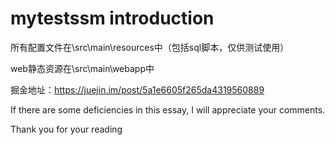 # mytestssm  introduction

所有配置文件在\src\main\resources中（包括sql脚本，仅供测试使用）

web静态资源在\src\main\webapp中

掘金地址：https://juejin.im/post/5a1e6605f265da4319560889

If there are some deficiencies in this essay, I will appreciate your comments.

Thank you for your reading